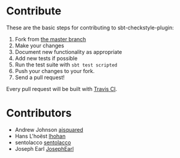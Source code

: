 # Contribute
These are the basic steps for contributing to sbt-checkstyle-plugin:

1. Fork from [the master branch](https://github.com/etsy/sbt-checkstyle-plugin)
2. Make your changes
3. Document new functionality as appropriate
4. Add new tests if possible
5. Run the test suite with `sbt test scripted`
6. Push your changes to your fork.
7. Send a pull request!

Every pull request will be built with [Travis CI](https://travis-ci.org/etsy/sbt-checkstyle-plugin).

# Contributors
- Andrew Johnson [ajsquared](https://github.com/ajsquared)
- Hans L'hoëst [lhohan](https://github.com/lhohan)
- sentolacco [sentolacco](https://github.com/sentolacco)
- Joseph Earl [JosephEarl](https://github.com/JosephEarl)